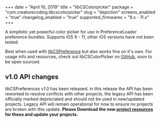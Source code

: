 +++
date = "April 10, 2019"
title = "libCSColorpicker"
package = "com.creaturecoding.libcscolorpicker"
slug = "depiction"
screens_enabled = "true"
changelog_enabled = "true"
supported_firmwares = "9.x - 11.x"
+++

A simplistic yet powerful color picker for use in PreferenceLoader preference bundles. Supports iOS 9 - 11, other iOS versions
have not been tested.

Best when used with [libCSPreference](https://creaturesurvive.github.io/repo/cydia/libcspreferences/depiction/) but also works fine on it's own.
For usage info and resources, check out libCSColorPicker on [GitHub](https://github.com/CreatureSurvive/libCSColorPicker), soon to be open sourced.

## v1.0 API changes

libCSPreferences v1.0 has been released. in this release the API has been reworked to resolve conflicts with other projects, the legacy API has been officially marked depreciated and should not be used in new/updated projects. Legacy API will remain operational for now to ensure no projects are broken with this update. **Please Download the new [project resources](https://github.com/CreatureSurvive/libCSColorPicker/tree/master/CSColorPicker%20Resources) for theos and update your projects.**